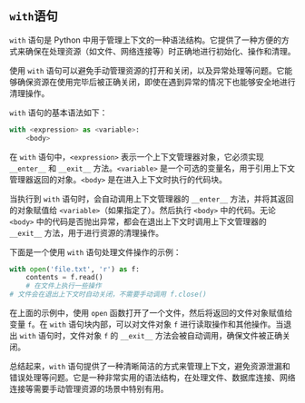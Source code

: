 ## `with`语句

`with` 语句是 Python 中用于管理上下文的一种语法结构。它提供了一种方便的方式来确保在处理资源（如文件、网络连接等）时正确地进行初始化、操作和清理。

使用 `with` 语句可以避免手动管理资源的打开和关闭，以及异常处理等问题。它能够确保资源在使用完毕后被正确关闭，即使在遇到异常的情况下也能够安全地进行清理操作。

`with` 语句的基本语法如下：
```python
with <expression> as <variable>:
    <body>
```

在 `with` 语句中，`<expression>` 表示一个上下文管理器对象，它必须实现 `__enter__` 和 `__exit__` 方法。`<variable>` 是一个可选的变量名，用于引用上下文管理器返回的对象。`<body>` 是在进入上下文时执行的代码块。

当执行到 `with` 语句时，会自动调用上下文管理器的 `__enter__` 方法，并将其返回的对象赋值给 `<variable>`（如果指定了）。然后执行 `<body>` 中的代码。无论 `<body>` 中的代码是否抛出异常，都会在退出上下文时调用上下文管理器的 `__exit__` 方法，用于进行资源的清理操作。

下面是一个使用 `with` 语句处理文件操作的示例：
```python
with open('file.txt', 'r') as f:
    contents = f.read()
    # 在文件上执行一些操作
# 文件会在退出上下文时自动关闭，不需要手动调用 f.close()
```

在上面的示例中，使用 `open` 函数打开了一个文件，然后将返回的文件对象赋值给变量 `f`。在 `with` 语句块内部，可以对文件对象 `f` 进行读取操作和其他操作。当退出 `with` 语句时，文件对象 `f` 的 `__exit__` 方法会被自动调用，确保文件被正确关闭。

总结起来，`with` 语句提供了一种清晰简洁的方式来管理上下文，避免资源泄漏和错误处理等问题。它是一种非常实用的语法结构，在处理文件、数据库连接、网络连接等需要手动管理资源的场景中特别有用。